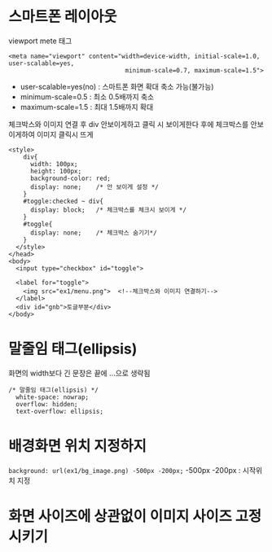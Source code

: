 # 스마트폰 레이아웃
viewport mete 태그
```
<meta name="viewport" content="width=device-width, initial-scale=1.0, user-scalable=yes,
                                minimum-scale=0.7, maximum-scale=1.5">
```
- user-scalable=yes(no) : 스마트폰 화면 확대 축소 가능(불가능)
- minimum-scale=0.5 : 최소 0.5배까지 축소 
- maximum-scale=1.5 : 최대 1.5배까지 확대



체크박스와 이미지 연결 후
div 안보이게하고
클릭 시 보이게한다
후에 체크박스를 안보이게하여
이미지 클릭시 뜨게
```
<style>
    div{
      width: 100px;
      height: 100px;
      background-color: red;
      display: none;    /* 안 보이게 설정 */
    }
    #toggle:checked ~ div{
      display: block;   /* 체크박스를 체크시 보이게 */
    }
    #toggle{
      display: none;    /* 체크박스 숨기기*/
    }
  </style>
</head>
<body>
  <input type="checkbox" id="toggle">

  <label for="toggle">
    <img src="ex1/menu.png">  <!--체크박스와 이미지 연결하기-->
  </label>
  <div id="gnb">토글부분</div>
</body>
```

# 말줄임 태그(ellipsis)
화면의 width보다 긴 문장은 끝에 ...으로 생략됨
```
/* 말줄임 태그(ellipsis) */
  white-space: nowrap;
  overflow: hidden;
  text-overflow: ellipsis;
```

# 배경화면 위치 지정하지
`background: url(ex1/bg_image.png) -500px -200px;`
-500px -200px : 시작위치 지정

# 화면 사이즈에 상관없이 이미지 사이즈 고정시키기
